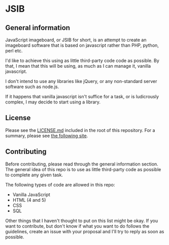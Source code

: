 # JSIB

## General information
JavaScript imageboard, or JSIB for short, is an attempt to create an imageboard software that is based on javascript rather than PHP, python, perl etc.

I'd like to achieve this using as little third-party code code as possible. By that, I mean that this will be using, as much as I can manage it, vanilla javascript.

I don't intend to use any libraries like jQuery, or any non-standard server software such as node.js.

If it happens that vanilla javascript isn't suffice for a task, or is ludicrously complex, I may decide to start using a library.

## License 
Please see the [LICENSE.md](https://github.com/4tran/JSIB/blob/master/LICENSE.md) included in the root of this repository. For a summary, please see [the following site](http://choosealicense.com/licenses/agpl-3.0/).

## Contributing
Before contributing, please read through the general information section. The general idea of this repo is to use as little third-party code as possible to complete any given task.

The following types of code are allowed in this repo:

  * Vanilla JavaScript
  * HTML (4 and 5)
  * CSS
  * SQL

Other things that I haven't thought to put on this list might be okay. If you want to contribute, but don't know if what you want to do follows the guidelines, create an issue with your proposal and I'll try to reply as soon as possible.
